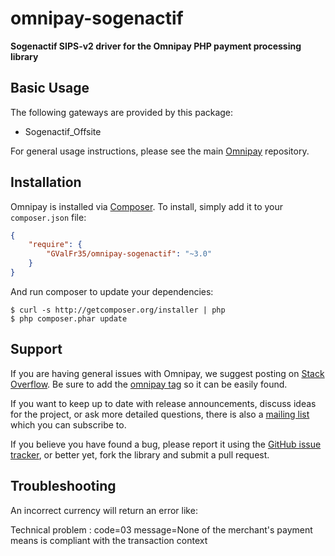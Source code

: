 omnipay-sogenactif
=============

**Sogenactif SIPS-v2 driver for the Omnipay PHP payment processing library**

## Basic Usage

The following gateways are provided by this package:

* Sogenactif_Offsite

For general usage instructions, please see the main [Omnipay](https://github.com/thephpleague/omnipay)
repository.


## Installation

Omnipay is installed via [Composer](http://getcomposer.org/). To install, simply add it
to your `composer.json` file:

```json
{
    "require": {
        "GValFr35/omnipay-sogenactif": "~3.0"
    }
}
```

And run composer to update your dependencies:

    $ curl -s http://getcomposer.org/installer | php
    $ php composer.phar update



## Support

If you are having general issues with Omnipay, we suggest posting on
[Stack Overflow](http://stackoverflow.com/). Be sure to add the
[omnipay tag](http://stackoverflow.com/questions/tagged/omnipay) so it can be easily found.

If you want to keep up to date with release announcements, discuss ideas for the project,
or ask more detailed questions, there is also a [mailing list](https://groups.google.com/forum/#!forum/omnipay) which
you can subscribe to.

If you believe you have found a bug, please report it using the [GitHub issue tracker](https://github.com/dioscouri/omnipay-cybersource/issues),
or better yet, fork the library and submit a pull request.

## Troubleshooting

An incorrect currency will return an error like:

Technical problem  : code=03 message=None of the merchant's payment means is compliant with the transaction context
